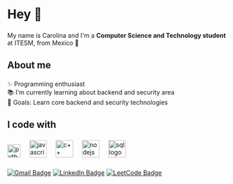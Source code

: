 <h1 align="left">Hey 👋</h1>

###

<p align="left">My name is Carolina and I'm a <b>Computer Science and Technology student</b> at ITESM, from Mexico 🌮</p>

###

<h2 align="left">About me</h2>

###

<p align="left">✨ Programming enthusiast<br>📚 I'm currently learning about backend and security area<br>🎯 Goals: Learn core backend and security technologies</p>

###

<h2 align="left">I code with</h2>

###

<div align="left">
  <img src="https://cdn.jsdelivr.net/gh/devicons/devicon/icons/python/python-original.svg" height="30" alt="python logo"  />
  <img width="12" />
  <img src="https://cdn.jsdelivr.net/gh/devicons/devicon/icons/javascript/javascript-original.svg" height="40" alt="javascript logo"  />
  <img width="12" />
  <img src="https://img.icons8.com/?size=100&id=40669&format=png&color=000000)" height="40" alt="c++ logo"  />
  <img width="12" />
  <img src="https://cdn.jsdelivr.net/gh/devicons/devicon/icons/nodejs/nodejs-original.svg" height="40" alt="nodejs logo"  />
  <img width="12" />
  <img src="https://img.icons8.com/?size=100&id=14468&format=png&color=000000" height="40" alt="sql logo"  />
  <img width="12" />

</div>

###


[![Gmail Badge](https://img.shields.io/static/v1?message=Gmail&logo=gmail&label=&color=D14836&logoColor=white&labelColor=&style=for-the-badge)](mailto:andreacarolina.f28@gmail.com)
[![LinkedIn Badge](https://img.shields.io/static/v1?message=LinkedIn&logo=linkedin&label=&color=0077B5&logoColor=white&labelColor=&style=for-the-badge)](https://www.linkedin.com/in/andrea-carolina-figueroa-orihuela-aa863824a/)
[![LeetCode Badge](https://img.shields.io/badge/LeetCode-000000?style=for-the-badge&logo=LeetCode&logoColor=)](https://leetcode.com/u/CarolinaFigueroa/)
###



